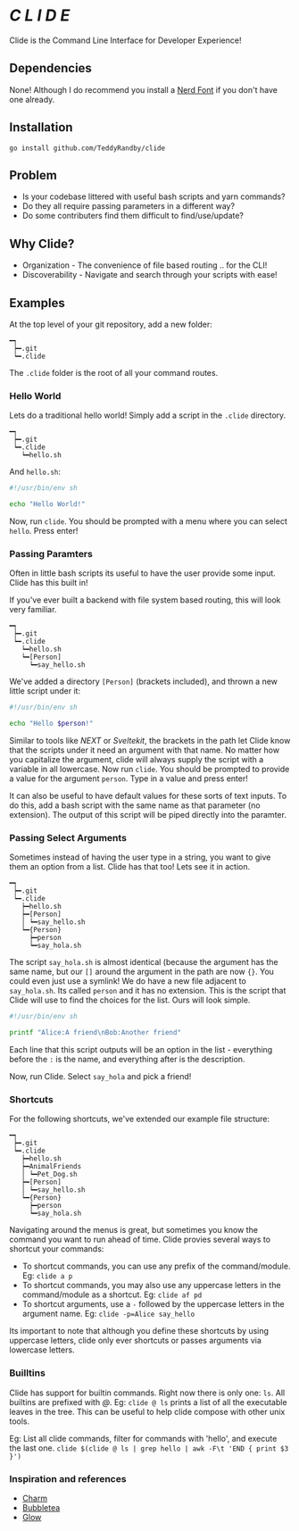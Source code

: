 # *C L I D E*
Clide is the Command Line Interface for Developer Experience!

## Dependencies
None! Although I do recommend you install a [Nerd Font](https://www.nerdfonts.com/) if you don't have one already.

## Installation
```
go install github.com/TeddyRandby/clide
```

## Problem
- Is your codebase littered with useful bash scripts and yarn commands?
- Do they all require passing parameters in a different way?
- Do some contributers find them difficult to find/use/update?

## Why Clide?
- Organization - The convenience of file based routing .. for the CLI!
- Discoverability - Navigate and search through your scripts with ease!

## Examples
At the top level of your git repository, add a new folder:
```
━┑
 ┝━.git
 ┕━.clide
```
The `.clide` folder is the root of all your command routes.

### Hello World
Lets do a traditional hello world! Simply add a script in the `.clide` directory. 
```
━┑
 ┝━.git
 ┕━.clide
   ┕━hello.sh
```
And `hello.sh`:
```bash
#!/usr/bin/env sh

echo "Hello World!"
```
Now, run `clide`. You should be prompted with a menu where you can select `hello`. Press enter!

### Passing Paramters
Often in little bash scripts its useful to have the user provide some input. Clide has this built in!

If you've ever built a backend with file system based routing, this will look very familiar.
```
━┑
 ┝━.git
 ┕━.clide
   ┕━hello.sh
   ┕━[Person]
     ┕━say_hello.sh
```
We've added a directory `[Person]` (brackets included), and thrown a new little script under it:
```bash
#!/usr/bin/env sh

echo "Hello $person!"
```
Similar to tools like *NEXT* or *Sveltekit*, the brackets in the path let Clide know that the scripts under it need an argument with that name. No matter how you capitalize the argument, clide will always supply the script with a variable in all lowercase. Now run `clide`. You should be prompted to provide a value for the argument `person`. Type in a value and press enter!

It can also be useful to have default values for these sorts of text inputs. To do this, add a bash script with the same name as that parameter (no extension). The output of this script will be piped directly into the paramter.


### Passing Select Arguments
Sometimes instead of having the user type in a string, you want to give them an option from a list. Clide has that too! Lets see it in action.
```
━┑
 ┝━.git
 ┕━.clide
   ┝━hello.sh
   ┝━[Person]
   │ ┕━say_hello.sh
   ┕━{Person}
     ┝━person
     ┕━say_hola.sh
```
The script `say_hola.sh` is almost identical (because the argument has the same name, but our `[]` around the argument in the path are now `{}`. You could even just use a symlink! We do have a new file adjacent to `say_hola.sh`. Its called `person` and it has no extension. This is the script that Clide will use to find the choices for the list. Ours will look simple.
```bash
#!/usr/bin/env sh

printf "Alice:A friend\nBob:Another friend"
```
Each line that this script outputs will be an option in the list - everything before the `:` is the name, and everything after is the description.

Now, run Clide. Select `say_hola` and pick a friend!

### Shortcuts
For the following shortcuts, we've extended our example file structure:
```
━┑
 ┝━.git
 ┕━.clide
   ┝━hello.sh
   ┝━AnimalFriends
   │ ┕━Pet_Dog.sh
   ┝━[Person]
   │ ┕━say_hello.sh
   ┕━{Person}
     ┝━person
     ┕━say_hola.sh
```
Navigating around the menus is great, but sometimes you know the command you want to run ahead of time. Clide provies several ways to shortcut your commands:
 - To shortcut commands, you can use any prefix of the command/module. Eg: `clide a p`
 - To shortcut commands, you may also use any uppercase letters in the command/module as a shortcut. Eg: `clide af pd`
 - To shortcut arguments, use a `-` followed by the uppercase letters in the argument name. Eg: `clide -p=Alice say_hello`

Its important to note that although you define these shortcuts by using uppercase letters, clide only ever shortcuts or passes arguments via lowercase letters.

### Builltins
Clide has support for builtin commands. Right now there is only one: `ls`. All builtins are prefixed with *@*.
Eg: `clide @ ls` prints a list of all the executable leaves in the tree. This can be useful to help clide compose with other unix tools.

Eg: List all clide commands, filter for commands with 'hello', and execute the last one.
`clide $(clide @ ls | grep hello | awk -F\t 'END { print $3 }')`

### Inspiration and references
 - [Charm](https://charm.sh/)
 - [Bubbletea](https://github.com/charmbracelet/bubbletea)
 - [Glow](https://github.com/charmbracelet/glow)
